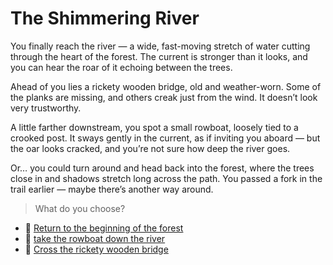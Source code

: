 #  The Shimmering River

You finally reach the river — a wide, fast-moving stretch of water cutting through the heart of the forest. The current is stronger than it looks, and you can hear the roar of it echoing between the trees.

Ahead of you lies a rickety wooden bridge, old and weather-worn. Some of the planks are missing, and others creak just from the wind. It doesn’t look very trustworthy.

A little farther downstream, you spot a small rowboat, loosely tied to a crooked post. It sways gently in the current, as if inviting you aboard — but the oar looks cracked, and you’re not sure how deep the river goes.

Or… you could turn around and head back into the forest, where the trees close in and shadows stretch long across the path. You passed a fork in the trail earlier — maybe there’s another way around.

> What do you choose? 


- 🌲 [Return to the beginning of the forest](./forest.md)
 - 🚣 [take the rowboat down the river](./boat.md ) 
-  🌉 [Cross the rickety wooden bridge](./bridge.md)